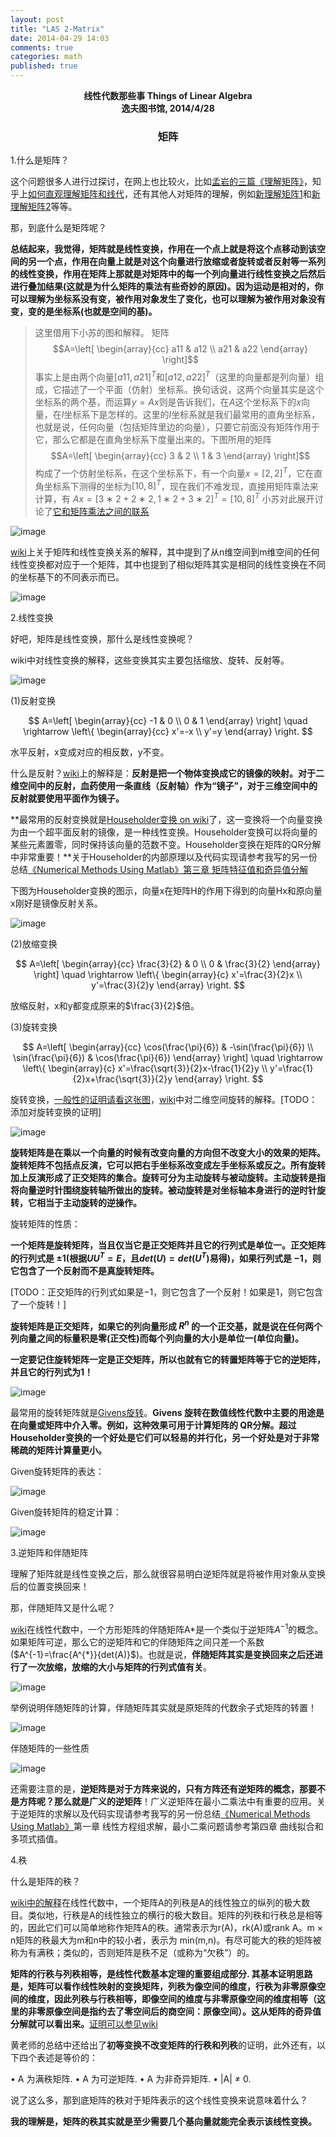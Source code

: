 ```yaml
---
layout: post
title: "LAS 2-Matrix"
date: 2014-04-29 14:03
comments: true
categories: math
published: true
---
```


**<center>线性代数那些事 Things of Linear Algebra</center>**
**<center>逸夫图书馆, 2014/4/28</center>**

### <center>矩阵</center>

1.什么是矩阵？

这个问题很多人进行过探讨，在网上也比较火，比如[孟岩的三篇《理解矩阵》](http://blog.csdn.net/myan/article/details/647511)，知乎上[如何直观理解矩阵和线代](http://www.zhihu.com/question/21082351)，还有其他人对矩阵的理解，例如[新理解矩阵1](http://spaces.ac.cn/index.php/archives/1765/)和[新理解矩阵2](http://spaces.ac.cn/index.php/archives/1768/)等等。

那，到底什么是矩阵呢？

**总结起来，我觉得，矩阵就是线性变换，作用在一个点上就是将这个点移动到该空间的另一个点，作用在向量上就是对这个向量进行放缩或者旋转或者反射等一系列的线性变换，作用在矩阵上那就是对矩阵中的每一个列向量进行线性变换之后然后进行叠加结果(这就是为什么矩阵的乘法有些奇妙的原因)。因为运动是相对的，你可以理解为坐标系没有变，被作用对象发生了变化，也可以理解为被作用对象没有变，变的是坐标系(也就是空间的基)。**

> 这里借用下小苏的图和解释。
矩阵$$A=\left[ \begin{array}{cc} a11 & a12 \\ a21 & a22 \end{array} \right]$$
事实上是由两个向量$[a11,a21]^T$和$[a12,a22]^T$（这里的向量都是列向量）组成，它描述了一个平面（仿射）坐标系。换句话说，这两个向量其实是这个坐标系的两个基，而运算$y=Ax$则是告诉我们，在$A$这个坐标系下的$x$向量，在$I$坐标系下是怎样的。这里的$I$坐标系就是我们最常用的直角坐标系，也就是说，任何向量（包括矩阵里边的向量），只要它前面没有矩阵作用于它，那么它都是在直角坐标系下度量出来的。下图所用的矩阵$$A=\left[ \begin{array}{cc} 3 & 2 \\ 1 & 3 \end{array} \right]$$
构成了一个仿射坐标系，在这个坐标系下，有一个向量$x=[2,2]^T$，它在直角坐标系下测得的坐标为$[10,8]^T$，现在我们不难发现，直接用矩阵乘法来计算，有
$Ax=[3∗2+2∗2,1∗2+3∗2]^T=[10,8]^T$
小苏对此展开讨论了[它和矩阵乘法之间的联系](http://spaces.ac.cn/index.php/archives/1768/)

![image](http://hujiaweibujidao.github.io/images/math/xianxinbianhua.png)

[wiki](http://zh.wikipedia.org/wiki/%E7%9F%A9%E9%98%B5)上关于矩阵和线性变换关系的解释，其中提到了从n维空间到m维空间的任何线性变换都对应于一个矩阵，其中也提到了相似矩阵其实是相同的线性变换在不同的坐标基下的不同表示而已。

![image](http://hujiaweibujidao.github.io/images/math/xianxingbianhuan.png)

2.线性变换

好吧，矩阵是线性变换，那什么是线性变换呢？

wiki中对线性变换的解释，这些变换其实主要包括缩放、旋转、反射等。

![image](http://hujiaweibujidao.github.io/images/math/xianxinbianhua2.png)

(1)反射变换

$$
A=\left[ \begin{array}{cc} -1 & 0 \\ 0 & 1 \end{array} \right] \quad
\rightarrow \left\{ \begin{array}{cc} x'=-x \\ y'=y \end{array} \right.
$$

水平反射，x变成对应的相反数，y不变。

什么是反射？[wiki](http://zh.wikipedia.org/wiki/%E5%8F%8D%E5%B0%84_(%E6%95%B0%E5%AD%A6))上的解释是：**反射是把一个物体变换成它的镜像的映射。对于二维空间中的反射，血药使用一条直线（反射轴）作为“镜子”，对于三维空间中的反射就要使用平面作为镜子。**

**最常用的反射变换就是[Householder变换 on wiki](http://zh.wikipedia.org/wiki/%E8%B1%AA%E6%96%AF%E9%9C%8D%E5%B0%94%E5%BE%B7%E5%8F%98%E6%8D%A2)了，这一变换将一个向量变换为由一个超平面反射的镜像，是一种线性变换。Householder变换可以将向量的某些元素置零，同时保持该向量的范数不变。Householder变换在矩阵的QR分解中非常重要！**关于Householder的内部原理以及代码实现请参考我写的另一份总结[《Numerical Methods Using Matlab》第三章 矩阵特征值和奇异值分解](http://hujiaweibujidao.github.io/blog/2014/04/23/numerical-methods-using-matlab/)

下图为Householder变换的图示，向量x在矩阵H的作用下得到的向量Hx和原向量x刚好是镜像反射关系。

![image](http://hujiaweibujidao.github.io/images/math/HouseholderReflection.png)

(2)放缩变换

$$
A=\left[ \begin{array}{cc} \frac{3}{2} & 0 \\ 0 & \frac{3}{2} \end{array} \right] \quad
\rightarrow \left\{ \begin{array}{c} x'=\frac{3}{2}x \\ y'=\frac{3}{2}y \end{array} \right.
$$

放缩反射，x和y都变成原来的$\frac{3}{2}$倍。

(3)旋转变换

$$
A=\left[ \begin{array}{cc} \cos(\frac{\pi}{6}) & -\sin(\frac{\pi}{6}) \\ \sin(\frac{\pi}{6}) & \cos(\frac{\pi}{6}) \end{array} \right] \quad
\rightarrow \left\{ \begin{array}{c} x'=\frac{\sqrt{3}}{2}x-\frac{1}{2}y \\ y'=\frac{1}{2}x+\frac{\sqrt{3}}{2}y \end{array} \right.
$$

旋转变换，[一般性的证明请看这张图](http://hujiaweibujidao.github.io/images/math/xuanzhuanbianhuan1.png)，[wiki](http://zh.wikipedia.org/wiki/%E6%97%8B%E8%BD%AC)中对二维空间旋转的解释。[TODO：添加对旋转变换的证明]

![image](http://hujiaweibujidao.github.io/images/math/xuanzhuanbianhuan2.png)

**旋转矩阵是在乘以一个向量的时候有改变向量的方向但不改变大小的效果的矩阵。旋转矩阵不包括点反演，它可以把右手坐标系改变成左手坐标系或反之。所有旋转加上反演形成了正交矩阵的集合。旋转可分为主动旋转与被动旋转。主动旋转是指将向量逆时针围绕旋转轴所做出的旋转。被动旋转是对坐标轴本身进行的逆时针旋转，它相当于主动旋转的逆操作。**

旋转矩阵的性质：

**一个矩阵是旋转矩阵，当且仅当它是正交矩阵并且它的行列式是单位一。正交矩阵的行列式是 ±1(根据$U U^{T}=E$，且$det(U)=det(U^{T})$易得)，如果行列式是 −1，则它包含了一个反射而不是真旋转矩阵。**

[TODO：正交矩阵的行列式如果是−1，则它包含了一个反射！如果是1，则它包含了一个旋转！]

**旋转矩阵是正交矩阵，如果它的列向量形成 ${R}^{n}$ 的一个正交基，就是说在任何两个列向量之间的标量积是零(正交性)而每个列向量的大小是单位一(单位向量)。**

**一定要记住旋转矩阵一定是正交矩阵，所以也就有它的转置矩阵等于它的逆矩阵，并且它的行列式为1！**

![image](http://hujiaweibujidao.github.io/images/math/xuanzhuanjuzhen.png)

最常用的旋转矩阵就是[Givens旋转](http://zh.wikipedia.org/wiki/%E5%90%89%E6%96%87%E6%96%AF%E6%97%8B%E8%BD%AC)。**Givens 旋转在数值线性代数中主要的用途是在向量或矩阵中介入零。例如，这种效果可用于计算矩阵的 QR分解。超过Householder变换的一个好处是它们可以轻易的并行化，另一个好处是对于非常稀疏的矩阵计算量更小。**

Given旋转矩阵的表达：

![image](http://hujiaweibujidao.github.io/images/math/givens.png)

Given旋转矩阵的稳定计算：

![image](http://hujiaweibujidao.github.io/images/math/givens2.png)

3.逆矩阵和伴随矩阵

理解了矩阵就是线性变换之后，那么就很容易明白逆矩阵就是将被作用对象从变换后的位置变换回来！

那，伴随矩阵又是什么呢？

[wiki](http://zh.wikipedia.org/wiki/%E4%BC%B4%E9%9A%8F%E7%9F%A9%E9%98%B5)在线性代数中，一个方形矩阵的伴随矩阵A*是一个类似于逆矩阵$A^{-1}$的概念。如果矩阵可逆，那么它的逆矩阵和它的伴随矩阵之间只差一个系数($A^{-1}=\frac{A^{*}}{det(A)}$)。也就是说，**伴随矩阵其实是变换回来之后还进行了一次放缩，放缩的大小与矩阵的行列式值有关**。

![image](http://hujiaweibujidao.github.io/images/math/bansuijuzhen.png)

举例说明伴随矩阵的计算，伴随矩阵其实就是原矩阵的代数余子式矩阵的转置！

![image](http://hujiaweibujidao.github.io/images/math/bansuijuzhen2.png)

伴随矩阵的一些性质

![image](http://hujiaweibujidao.github.io/images/math/bansuijuzhen3.png)

还需要注意的是，**逆矩阵是对于方阵来说的，只有方阵还有逆矩阵的概念，那要不是方阵呢？那么就是广义的逆矩阵**！广义逆矩阵在最小二乘法中有重要的应用。关于逆矩阵的求解以及代码实现请参考我写的另一份总结[《Numerical Methods Using Matlab》](http://hujiaweibujidao.github.io/blog/2014/04/23/numerical-methods-using-matlab/)第一章 线性方程组求解，最小二乘问题请参考第四章 曲线拟合和多项式插值。

4.秩

什么是矩阵的秩？

[wiki中的解释](http://zh.wikipedia.org/wiki/%E7%A7%A9_(%E7%BA%BF%E6%80%A7%E4%BB%A3%E6%95%B0))在线性代数中，一个矩阵A的列秩是A的线性独立的纵列的极大数目。类似地，行秩是A的线性独立的横行的极大数目。矩阵的列秩和行秩总是相等的，因此它们可以简单地称作矩阵A的秩。通常表示为r(A)，rk(A)或rank A。m × n矩阵的秩最大为m和n中的较小者，表示为 min(m,n)。有尽可能大的秩的矩阵被称为有满秩；类似的，否则矩阵是秩不足（或称为“欠秩”）的。

**矩阵的行秩与列秩相等，是线性代数基本定理的重要组成部分. 其基本证明思路是，矩阵可以看作线性映射的变换矩阵，列秩为像空间的维度，行秩为非零原像空间的维度，因此列秩与行秩相等，即像空间的维度与非零原像空间的维度相等（这里的非零原像空间是指约去了零空间后的商空间：原像空间）。这从矩阵的奇异值分解就可以看出来。**[证明可以参见wiki](http://zh.wikipedia.org/wiki/%E7%A7%A9_(%E7%BA%BF%E6%80%A7%E4%BB%A3%E6%95%B0))

黄老师的总结中还给出了**初等变换不改变矩阵的行秩和列秩**的证明，此外还有，以下四个表述是等价的：

• A 为满秩矩阵. 
• A 为可逆矩阵. 
• A 为非奇异矩阵.
• |A| $\ne$ 0.

说了这么多，那到底矩阵的秩对于矩阵表示的这个线性变换来说意味着什么？

**我的理解是，矩阵的秩其实就是至少需要几个基向量就能完全表示该线性变换。**

<!--
矩阵的一个重要用途是解线性方程组。线性方程组中未知量的系数可以排成一个矩阵，加上常数项，则称为增广矩阵。另一个重要用途是表示线性变换，即是诸如f(x)  = 4x之类的线性函数的推广。设定基底后，某个向量v可以表示为m×1的矩阵,而线性变换f可以表示为行数为m的矩阵A，使得经过变换后得到的向量f(v)可以表示成Av的形式。矩阵的特征值和特征向量可以揭示线性变换的深层特性。
-->





